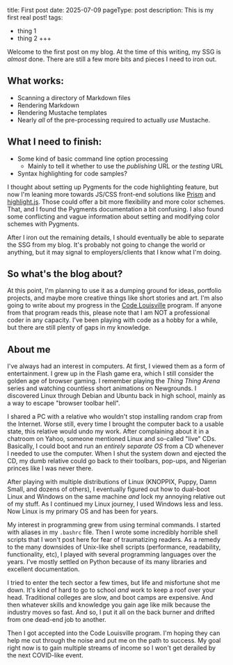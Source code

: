 title: First post
date: 2025-07-09
pageType: post
description: This is my first real post!
tags:
  - thing 1
  - thing 2
+++

Welcome to the first post on my blog. At the time of this writing, my SSG is *almost* done. There are still a few more bits and pieces I need to iron out.

## What works:

- Scanning a directory of Markdown files
- Rendering Markdown
- Rendering Mustache templates
- Nearly *all* of the pre-processing required to actually *use* Mustache.


## What I need to finish:

- Some kind of basic command line option processing
  + Mainly to tell it whether to use the *publishing* URL or the *testing* URL
- Syntax highlighting for code samples?

I thought about setting up Pygments for the code highlighting feature, but now I'm leaning more towards JS/CSS front-end solutions like [Prism](https://prismjs.com/) and [highlight.js](https://highlightjs.org/). Those could offer a bit more flexibility and more color schemes. That, and I found the Pygments documentation a bit confusing. I also found some conflicting and vague information about setting and modifying color schemes with Pygments.

After I iron out the remaining details, I should eventually be able to separate the SSG from my blog. It's probably not going to change the world or anything, but it may signal to employers/clients that I know what I'm doing.


## So what's the blog about?

At this point, I'm planning to use it as a dumping ground for ideas, portfolio projects, and maybe more creative things like short stories and art. I'm also going to write about my progress in the [Code Louisville](https://codelouisville.org/) program. If anyone from that program reads this, please note that I am NOT a professional coder in any capacity. I've been playing with code as a hobby for a while, but there are still plenty of gaps in my knowledge.


## About me

I've always had an interest in computers. At first, I viewed them as a form of entertainment. I grew up in the Flash game era, which I still consider the golden age of browser gaming. I remember playing the *Thing Thing Arena* series and watching countless short animations on Newgrounds. I discovered Linux through Debian and Ubuntu back in high school, mainly as a way to escape "browser toolbar hell".

I shared a PC with a relative who wouldn't stop installing random crap from the Internet. Worse still, every time I brought the computer back to a usable state, this relative would undo my work. After complaining about it in a chatroom on Yahoo, someone mentioned Linux and so-called "live" CDs. Basically, I could boot and run an *entirely separate OS* from a CD whenever I needed to use the computer. When I shut the system down and ejected the CD, my dumb relative could go back to their toolbars, pop-ups, and Nigerian princes like I was never there.

After playing with multiple distributions of Linux (KNOPPIX, Puppy, Damn Small, and dozens of others), I eventually figured out how to dual-boot Linux and Windows on the same machine *and* lock my annoying relative out of my stuff. As I continued my Linux journey, I used Windows less and less. Now Linux is my primary OS and has been for years.

My interest in programming grew from using terminal commands. I started with aliases in my `.bashrc` file. Then I wrote some incredibly horrible shell scripts that I won't post here for fear of traumatizing readers. As a remedy to the many downsides of Unix-like shell scripts (performance, readability, functionality, etc), I played with several programming languages over the years. I've mostly settled on Python because of its many libraries and excellent documentation.

I tried to enter the tech sector a few times, but life and misfortune shot me down. It's kind of hard to go to school *and* work to keep a roof over your head. Traditional colleges are slow, and boot camps are expensive. And then whatever skills and knowledge you gain age like milk because the industry moves so fast. And so, I put it all on the back burner and drifted from one dead-end job to another.

Then I got accepted into the Code Louisville program. I'm hoping they can help me cut through the noise and put me on the path to success. My goal right now is to gain multiple streams of income so I won't get derailed by the next COVID-like event.
